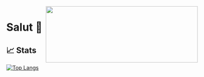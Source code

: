 
<img align='right' width="400" height="150" src="https://i.pinimg.com/originals/24/75/cc/2475ccfb055940a4c374533122827a35.gif">

# Salut 👋 
## &#x1f4c8; Stats

[![Top Langs](https://github-readme-stats.vercel.app/api/top-langs/?username=Wolf-py&layout=compact&theme=omni&show_icons=true)](https://github.com/Wolf-py)
